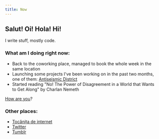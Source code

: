 ```yaml
---
title: Now
---
```


## Salut! Oi! Hola! Hi!

I write stuff, mostly code.

### What am I doing right **now**:

- Back to the coworking place, managed to book the whole week in the same location
- Launching some projects I've been working on in the past two months, one of them: [Antiseismic District](https://antiseismic.info)
- Started reading "No! The Power of Disagreement in a World that Wants to Get Along" by Charlan Nemeth

[How are you](mailto:vlad@nsu.ro?subject=Hey%2C%20I%20am%20...)?

### Other places:
- [Tocănița de internet](https://tocanita.substack.com/)
- [Twitter](https://twitter.com/owltakestime/)
- [Tumblr](https://owltakestime.tumblr.com/)
